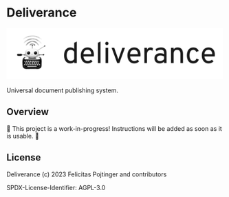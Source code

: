 # Deliverance

![Logo](./docs/logo-readme.png)

Universal document publishing system.

## Overview

🚧 This project is a work-in-progress! Instructions will be added as soon as it is usable. 🚧

## License

Deliverance (c) 2023 Felicitas Pojtinger and contributors

SPDX-License-Identifier: AGPL-3.0
